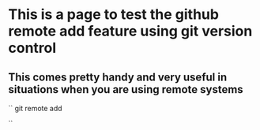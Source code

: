 # This is a page to test the github remote add feature using git version control

## This comes pretty handy and very useful in situations when you are using remote systems

``
git remote add <name> <url>

``